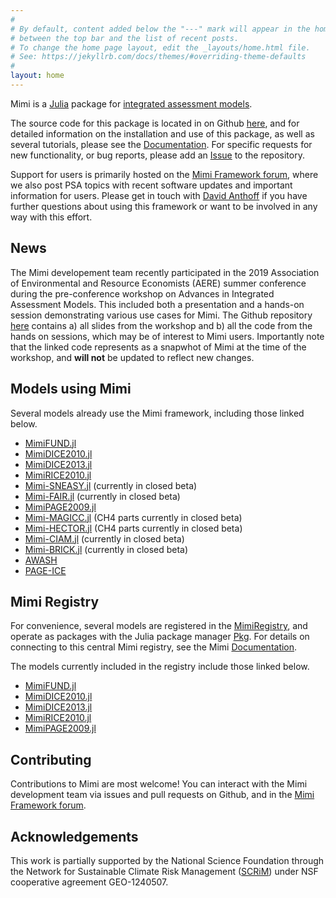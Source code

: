 ```yaml
---
#
# By default, content added below the "---" mark will appear in the home page
# between the top bar and the list of recent posts.
# To change the home page layout, edit the _layouts/home.html file.
# See: https://jekyllrb.com/docs/themes/#overriding-theme-defaults
#
layout: home
---
```


Mimi is a [Julia](http://julialang.org) package for [integrated assessment models](https://en.wikipedia.org/wiki/Integrated_assessment_modelling). 

The source code for this package is located in on Github [here](https://github.com/mimiframework/Mimi.jl), and for detailed information on the installation and use of this package, as well as several tutorials, please see the [Documentation](https://www.mimiframework.org/Mimi.jl/stable/). For specific requests for new functionality, or bug reports, please add an [Issue](https://github.com/mimiframework/Mimi.jl/issues) to the repository.

Support for users is primarily hosted on the [Mimi Framework forum](https://forum.mimiframework.org), where we also post PSA topics with recent software updates and important information for users. Please get in touch with [David Anthoff](http://www.david-anthoff.com) if you have further questions about using this framework or want to be involved in any way with this effort.

## News

The Mimi developement team recently participated in the 2019 Association of Environmental and Resource Economists (AERE) summer conference during the pre-conference workshop on Advances in Integrated Assessment Models. This included both a presentation and a hands-on session demonstrating various use cases for Mimi. The Github repository [here](https://github.com/davidanthoff/teaching-2019-aere-workshop) contains a) all slides from the workshop and b) all the code from the hands on sessions, which may be of interest to Mimi users. Importantly note that the linked code represents as a snapwhot of Mimi at the time of the workshop, and **will not** be updated to reflect new changes.

## Models using Mimi

Several models already use the Mimi framework, including those linked below.

* [MimiFUND.jl](https://github.com/fund-model/MimiFUND.jl)
* [MimiDICE2010.jl](https://github.com/anthofflab/MimiDICE2010.jl)
* [MimiDICE2013.jl](https://github.com/anthofflab/MimiDICE2013.jl)
* [MimiRICE2010.jl](https://github.com/anthofflab/MimiRICE2010.jl)
* [Mimi-SNEASY.jl](https://github.com/anthofflab/mimi-sneasy.jl) (currently in closed beta)
* [Mimi-FAIR.jl](https://github.com/anthofflab/mimi-fair.jl/) (currently in closed beta)
* [MimiPAGE2009.jl](https://github.com/anthofflab/MimiPAGE2009.jl/)
* [Mimi-MAGICC.jl](https://github.com/anthofflab/mimi-magicc.jl) (CH4 parts currently in closed beta)
* [Mimi-HECTOR.jl](https://github.com/anthofflab/mimi-hector.jl) (CH4 parts currently in closed beta)
* [Mimi-CIAM.jl](https://github.com/anthofflab/mimi-ciam.jl) (currently in closed beta)
* [Mimi-BRICK.jl](https://github.com/anthofflab/mimi-brick.jl) (currently in closed beta)
* [AWASH](http://awashmodel.org/)
* [PAGE-ICE](https://github.com/openmodels/PAGE-ICE)

## Mimi Registry

For convenience, several models are registered in the [MimiRegistry](https://github.com/mimiframework/Mimi.jl), and operate as packages with the Julia package manager [Pkg](https://docs.julialang.org/en/v1/stdlib/Pkg/index.html). For details on connecting to this central Mimi registry, see the Mimi [Documentation](https://www.mimiframework.org/Mimi.jl/stable/).

The models currently included in the registry include those linked below.

* [MimiFUND.jl](https://github.com/fund-model/MimiFUND.jl)
* [MimiDICE2010.jl](https://github.com/anthofflab/MimiDICE2010.jl)
* [MimiDICE2013.jl](https://github.com/anthofflab/MimiDICE2013.jl)
* [MimiRICE2010.jl](https://github.com/anthofflab/MimiRICE2010.jl)
* [MimiPAGE2009.jl](https://github.com/anthofflab/MimiPAGE2009.jl)

## Contributing

Contributions to Mimi are most welcome! You can interact with the Mimi development team via issues and pull requests on Github, and in the [Mimi Framework forum](https://forum.mimiframework.org).

## Acknowledgements

This work is partially supported by the National Science Foundation through the Network for Sustainable Climate Risk Management ([SCRiM](http://scrimhub.org/)) under NSF cooperative agreement GEO-1240507.
